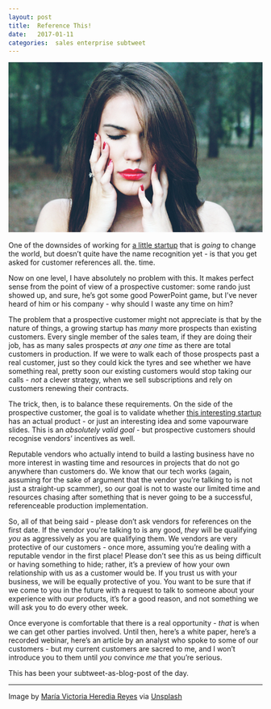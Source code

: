 ```yaml
---
layout: post
title:  Reference This! 
date:   2017-01-11 
categories:  sales enterprise subtweet 
---
```


![A woman holding her head in her hands](/images/unknown_filename.288.png)

One of the downsides of working for [a little startup](http://www.moogsoft.com) that is *going* to change the world, but doesn’t quite have the name recognition yet - is that you get asked for customer references all. the. time.

Now on one level, I have absolutely no problem with this. It makes perfect sense from the point of view of a prospective customer: some rando just showed up, and sure, he’s got some good PowerPoint game, but I’ve never heard of him or his company - why should I waste any time on him?

The problem that a prospective customer might not appreciate is that by the nature of things, a growing startup has *many* more prospects than existing customers. Every single member of the sales team, if they are doing their job, has as many sales prospects *at any one time* as there are total customers in production. If we were to walk each of those prospects past a real customer, just so they could kick the tyres and see whether we have something real, pretty soon our existing customers would stop taking our calls - *not* a clever strategy, when we sell subscriptions and rely on customers renewing their contracts. 

The trick, then, is to balance these requirements. On the side of the prospective customer, the goal is to validate whether [this interesting startup](http://www.moogsoft.com) has an actual product - or just an interesting idea and some vapourware slides. This is an *absolutely valid goal* - but prospective customers should recognise vendors’ incentives as well.

Reputable vendors who actually intend to build a lasting business have no more interest in wasting time and resources in projects that do not go anywhere than customers do. We know that our tech works (again, assuming for the sake of argument that the vendor you’re talking to is not just a straight-up scammer), so *our* goal is not to waste our limited time and resources chasing after something that is never going to be a successful, referenceable production implementation.

So, all of that being said - please don’t ask vendors for references on the first date. If the vendor you're talking to is any good, *they* will be qualifying *you* as aggressively as you are qualifying them. We vendors are very protective of our customers - once more, assuming you’re dealing with a reputable vendor in the first place! Please don’t see this as us being difficult or having something to hide; rather, it’s a preview of how your own relationship with us as a customer would be. If you trust us with your business, we will be equally protective of you. You want to be sure that if we come to you in the future with a request to talk to someone about your experience with our products, it’s for a good reason, and not something we will ask you to do every other week. 

Once everyone is comfortable that there is a real opportunity - *that* is when we can get other parties involved. Until then, here’s a white paper, here’s a recorded webinar, here’s an article by an analyst who spoke to some of our customers - but my current customers are sacred to me, and I won’t introduce you to them until *you* convince *me* that you’re serious.

This has been your subtweet-as-blog-post of the day. 

***

Image by [María Victoria Heredia Reyes](http://flickr.com/photos/132020221@N02) via [Unsplash](https://unsplash.com)

